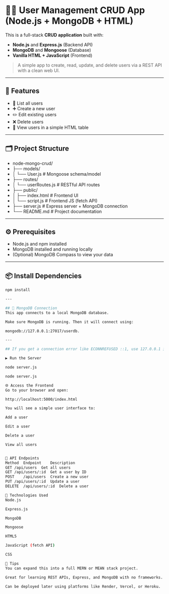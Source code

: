 # 🧑‍💻 User Management CRUD App (Node.js + MongoDB + HTML)

This is a full-stack **CRUD application** built with:

- **Node.js** and **Express.js** (Backend API)
- **MongoDB** and **Mongoose** (Database)
- **Vanilla HTML + JavaScript** (Frontend)

> A simple app to create, read, update, and delete users via a REST API with a clean web UI.

---

## 🚀 Features

- 📄 List all users
- ➕ Create a new user
- ✏️ Edit existing users
- ❌ Delete users
- 🧭 View users in a simple HTML table

---

## 🗂️ Project Structure

- node-mongo-crud/
- ├── models/
- │ └── User.js # Mongoose schema/model
- ├── routes/
- │ └── userRoutes.js # RESTful API routes
- ├── public/
- │ ├── index.html # Frontend UI
- │ └── script.js # Frontend JS (fetch API)
- ├── server.js # Express server + MongoDB connection
- └── README.md # Project documentation

---

## ⚙️ Prerequisites

- Node.js and npm installed
- MongoDB installed and running locally
- (Optional) MongoDB Compass to view your data

---

## 📦 Install Dependencies

```bash
npm install

---

## 🧠 MongoDB Connection
This app connects to a local MongoDB database.

Make sure MongoDB is running. Then it will connect using:

mongodb://127.0.0.1:27017/userdb.

---

## If you get a connection error like ECONNREFUSED ::1, use 127.0.0.1 instead of localhost.

▶️ Run the Server

node server.js

node server.js

🌐 Access the Frontend
Go to your browser and open:

http://localhost:5000/index.html

You will see a simple user interface to:

Add a user

Edit a user

Delete a user

View all users


🧪 API Endpoints
Method	Endpoint	Description
GET	/api/users	Get all users
GET	/api/users/:id	Get a user by ID
POST	/api/users	Create a new user
PUT	/api/users/:id	Update a user
DELETE	/api/users/:id	Delete a user

🧰 Technologies Used
Node.js

Express.js

MongoDB

Mongoose

HTML5

JavaScript (fetch API)

CSS

📌 Tips
You can expand this into a full MERN or MEAN stack project.

Great for learning REST APIs, Express, and MongoDB with no frameworks.

Can be deployed later using platforms like Render, Vercel, or Heroku.